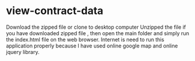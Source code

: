 # view-contract-data

Download the zipped file or clone to desktop computer 
Unzipped the file if you have downloaded zipped file , then open the main folder and simply run the index.html file on the web browser.
Internet is need to run this application properly because I have used online google map and online jquery library.
